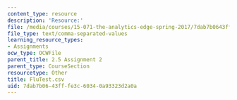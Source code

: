 ```yaml
---
content_type: resource
description: 'Resource:'
file: /media/courses/15-071-the-analytics-edge-spring-2017/7dab7b0643fffe3c60340a93323d2a0a_FluTest.csv
file_type: text/comma-separated-values
learning_resource_types:
- Assignments
ocw_type: OCWFile
parent_title: 2.5 Assignment 2
parent_type: CourseSection
resourcetype: Other
title: FluTest.csv
uid: 7dab7b06-43ff-fe3c-6034-0a93323d2a0a
---
```

